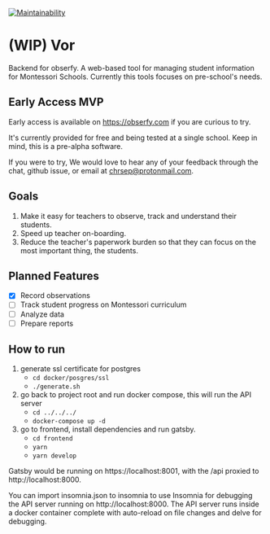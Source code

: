 [![Maintainability](https://api.codeclimate.com/v1/badges/b417b5c0753dab4a593e/maintainability)](https://codeclimate.com/github/chrsep/vor/maintainability)
# (WIP) Vor
Backend for obserfy. A web-based tool for managing student information for Montessori Schools. Currently this tools focuses on pre-school's needs.

## Early Access MVP
Early access is available on https://obserfy.com if you are curious to try. 

It's currently provided for free and being tested at a single school. Keep in mind, this is a pre-alpha software. 

If you were to try, We would love to hear any of your feedback through the chat, github issue, or email at
chrsep@protonmail.com.

## Goals
1. Make it easy for teachers to observe, track and understand their students.
2. Speed up teacher on-boarding.
3. Reduce the teacher's paperwork burden so that they can focus on the most important thing, the students.

## Planned Features
- [x] Record observations
- [ ] Track student progress on Montessori curriculum
- [ ] Analyze data
- [ ] Prepare reports

## How to run
1. generate ssl certificate for postgres 
    - `cd docker/posgres/ssl`
    - `./generate.sh`
2. go back to project root and run docker compose, this will run the API server
    - `cd ../../../`
    - `docker-compose up -d`
3. go to frontend, install dependencies and run gatsby.
    - `cd frontend`
    - `yarn`
    - `yarn develop`

Gatsby would be running on https://localhost:8001, with the /api proxied to http://localhost:8000. 

You can import insomnia.json to insomnia to use Insomnia for debugging the API server running on http://localhost:8000. 
The API server runs inside a docker container complete with auto-reload on file changes and delve for debugging.

